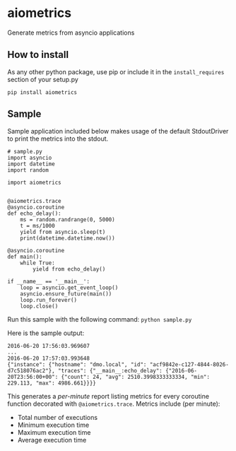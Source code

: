 # aiometrics
Generate metrics from asyncio applications


## How to install
As any other python package, use pip or include it in the `install_requires` section of your setup.py

```
pip install aiometrics
```

## Sample

Sample application included below makes usage of the default StdoutDriver to print the metrics into the stdout.
```
# sample.py
import asyncio
import datetime
import random

import aiometrics


@aiometrics.trace
@asyncio.coroutine
def echo_delay():
    ms = random.randrange(0, 5000)
    t = ms/1000
    yield from asyncio.sleep(t)
    print(datetime.datetime.now())

@asyncio.coroutine
def main():
    while True:
        yield from echo_delay()

if __name__ == '__main__':
    loop = asyncio.get_event_loop()
    asyncio.ensure_future(main())
    loop.run_forever()
    loop.close()
```

Run this sample with the following command:
```python sample.py```

Here is the sample output:
```
2016-06-20 17:56:03.969607
...
2016-06-20 17:57:03.993648
{"instance": {"hostname": "dmo.local", "id": "acf9842e-c127-4844-8026-d7c518076ac2"}, "traces": {"__main__:echo_delay": {"2016-06-20T23:56:00+00": {"count": 24, "avg": 2510.3998333333334, "min": 229.113, "max": 4986.661}}}}
```

This generates a _per-minute_ report listing metrics for every coroutine function decorated with `@aiometrics.trace`. Metrics include (per minute):

- Total number of executions
- Minimum execution time
- Maximum execution time
- Average execution time
